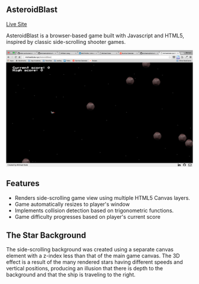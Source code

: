 ## AsteroidBlast

[Live Site][site]

[site]: http://michaelduke.nyc/AsteroidBlast/

AsteroidBlast is a browser-based game built with Javascript and HTML5, inspired by classic side-scrolling shooter games.

![screenshot](lib/asteroid.png)

## Features
- Renders side-scrolling game view using multiple HTML5 Canvas layers.
- Game automatically resizes to player's window
- Implements collision detection based on trigonometric functions.
- Game difficulty progresses based on player's current score

## The Star Background

The side-scrolling background was created using a separate canvas element with a z-index less than that of the main game canvas. The 3D effect is a result of the many rendered stars having different speeds and vertical positions, producing an illusion that there is depth to the background and that the ship is traveling to the right.
